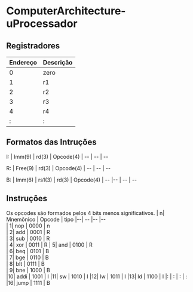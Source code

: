 # ComputerArchitecture-uProcessador


## Registradores

| Endereço | Descrição
| -        | - 
| 0        | zero
| 1        | r1
| 2        | r2
| 3        | r3
| 4        | r4
| :        | :


## Formatos das Intruções
I: 
| Imm(9)  | rd(3) | Opcode(4)
| --      | --    | --

R:
| Free(9) | rd(3) | Opcode(4)
| --      | --    | --    

B:
| Imm(6) | rs1(3) | rd(3)  | Opcode(4)
| --     |--      | --     | --

## Instruções

Os opcodes são formados pelos 4 bits menos significativos. 
| n| Mnemônico | Opcode | tipo 
|--| --        |--      |--  
| 1| nop       | 0000   | n   
| 2| add       | 0001   | R   
| 3| sub       | 0010   | R   
| 4| xor       | 0011   | R 
| 5| and       | 0100   | R   
| 6| beq       | 0101   | B   
| 7| bge       | 0110   | B   
| 8| blt       | 0111   | B   
| 9| bne       | 1000   | B   
|10| addi      | 1001   | I 
|11| sw        | 1010   | I 
|12| lw        | 1011   | I 
|13| ld        | 1100   | I
|: |   :       |   :    | :    
|16| jump      | 1111   | B
